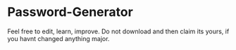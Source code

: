 # Password-Generator

Feel free to edit, learn, improve.
Do not download and then claim its yours, if you havnt changed anything major.
